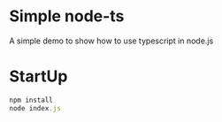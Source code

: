 # Simple node-ts
A simple demo to show how to use typescript in node.js

# StartUp
```javascript
npm install
node index.js
```